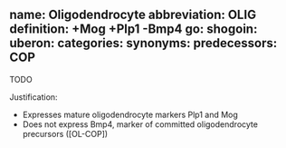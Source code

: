 name: Oligodendrocyte
abbreviation: OLIG
definition: +Mog +Plp1 -Bmp4
go:
shogoin: 
uberon:
categories:
synonyms:
predecessors: COP
---

TODO

Justification:

* Expresses mature oligodendrocyte markers Plp1 and Mog
* Does not express Bmp4, marker of committed oligodendrocyte precursors ([OL-COP])
